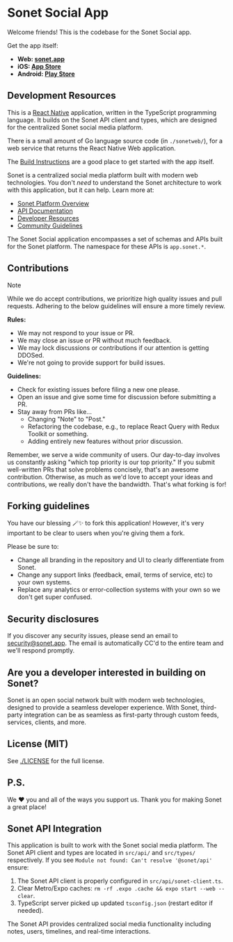 # Sonet Social App

Welcome friends! This is the codebase for the Sonet Social app.

Get the app itself:

- **Web: [sonet.app](https://sonet.app)**
- **iOS: [App Store](https://apps.apple.com/us/app/sonet-social/id6444370199)**
- **Android: [Play Store](https://play.google.com/store/apps/details?id=xyz.sonet.app)**

## Development Resources

This is a [React Native](https://reactnative.dev/) application, written in the TypeScript programming language. It builds on the Sonet API client and types, which are designed for the centralized Sonet social media platform.

There is a small amount of Go language source code (in `./sonetweb/`), for a web service that returns the React Native Web application.

The [Build Instructions](./docs/build.md) are a good place to get started with the app itself.

Sonet is a centralized social media platform built with modern web technologies. You don't *need* to understand the Sonet architecture to work with this application, but it can help. Learn more at:

- [Sonet Platform Overview](https://sonet.app/about)
- [API Documentation](https://docs.sonet.app)
- [Developer Resources](https://developer.sonet.app)
- [Community Guidelines](https://sonet.app/community)

The Sonet Social application encompasses a set of schemas and APIs built for the Sonet platform. The namespace for these APIs is `app.sonet.*`.

## Contributions

> [!NOTE]
> While we do accept contributions, we prioritize high quality issues and pull requests. Adhering to the below guidelines will ensure a more timely review.

**Rules:**

- We may not respond to your issue or PR.
- We may close an issue or PR without much feedback.
- We may lock discussions or contributions if our attention is getting DDOSed.
- We're not going to provide support for build issues.

**Guidelines:**

- Check for existing issues before filing a new one please.
- Open an issue and give some time for discussion before submitting a PR.
- Stay away from PRs like...
  - Changing "Note" to "Post."
  - Refactoring the codebase, e.g., to replace React Query with Redux Toolkit or something.
  - Adding entirely new features without prior discussion. 

Remember, we serve a wide community of users. Our day-to-day involves us constantly asking "which top priority is our top priority." If you submit well-written PRs that solve problems concisely, that's an awesome contribution. Otherwise, as much as we'd love to accept your ideas and contributions, we really don't have the bandwidth. That's what forking is for!

## Forking guidelines

You have our blessing 🪄✨ to fork this application! However, it's very important to be clear to users when you're giving them a fork.

Please be sure to:

- Change all branding in the repository and UI to clearly differentiate from Sonet.
- Change any support links (feedback, email, terms of service, etc) to your own systems.
- Replace any analytics or error-collection systems with your own so we don't get super confused.

## Security disclosures

If you discover any security issues, please send an email to security@sonet.app. The email is automatically CC'd to the entire team and we'll respond promptly.

## Are you a developer interested in building on Sonet?

Sonet is an open social network built with modern web technologies, designed to provide a seamless developer experience. With Sonet, third-party integration can be as seamless as first-party through custom feeds, services, clients, and more.

## License (MIT)

See [./LICENSE](./LICENSE) for the full license.

## P.S.

We ❤️ you and all of the ways you support us. Thank you for making Sonet a great place!

## Sonet API Integration

This application is built to work with the Sonet social media platform. The Sonet API client and types are located in `src/api/` and `src/types/` respectively. If you see `Module not found: Can't resolve '@sonet/api'` ensure:

1. The Sonet API client is properly configured in `src/api/sonet-client.ts`.
2. Clear Metro/Expo caches: `rm -rf .expo .cache && expo start --web --clear`.
3. TypeScript server picked up updated `tsconfig.json` (restart editor if needed).

The Sonet API provides centralized social media functionality including notes, users, timelines, and real-time interactions.
